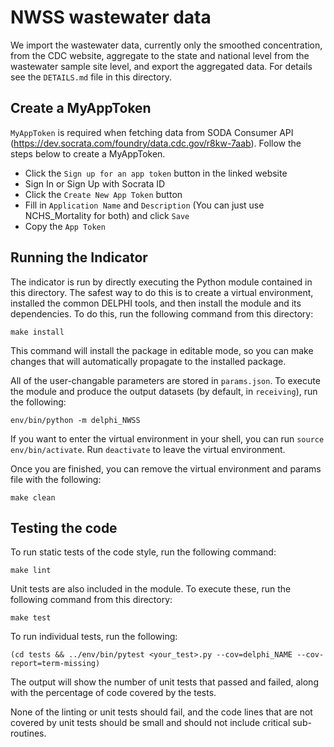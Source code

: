 # NWSS wastewater data

We import the wastewater data, currently only the smoothed concentration, from the CDC website, aggregate to the state and national level from the wastewater sample site level, and export the aggregated data.
For details see the `DETAILS.md` file in this directory.

## Create a MyAppToken
`MyAppToken` is required when fetching data from SODA Consumer API 
(https://dev.socrata.com/foundry/data.cdc.gov/r8kw-7aab). Follow the 
steps below to create a MyAppToken.
- Click the `Sign up for an app token` button in the linked website
- Sign In or Sign Up with Socrata ID
- Click the `Create New App Token` button
- Fill in `Application Name` and `Description` (You can just use NCHS_Mortality
  for both) and click `Save`
- Copy the `App Token`


## Running the Indicator

The indicator is run by directly executing the Python module contained in this
directory. The safest way to do this is to create a virtual environment,
installed the common DELPHI tools, and then install the module and its
dependencies. To do this, run the following command from this directory:

```
make install
```

This command will install the package in editable mode, so you can make changes that
will automatically propagate to the installed package. 

All of the user-changable parameters are stored in `params.json`. To execute
the module and produce the output datasets (by default, in `receiving`), run
the following:

```
env/bin/python -m delphi_NWSS
```

If you want to enter the virtual environment in your shell, 
you can run `source env/bin/activate`. Run `deactivate` to leave the virtual environment. 

Once you are finished, you can remove the virtual environment and 
params file with the following:

```
make clean
```

## Testing the code

To run static tests of the code style, run the following command:

```
make lint
```

Unit tests are also included in the module. To execute these, run the following
command from this directory:

```
make test
```

To run individual tests, run the following:

```
(cd tests && ../env/bin/pytest <your_test>.py --cov=delphi_NAME --cov-report=term-missing)
```

The output will show the number of unit tests that passed and failed, along
with the percentage of code covered by the tests. 

None of the linting or unit tests should fail, and the code lines that are not covered by unit tests should be small and
should not include critical sub-routines. 
